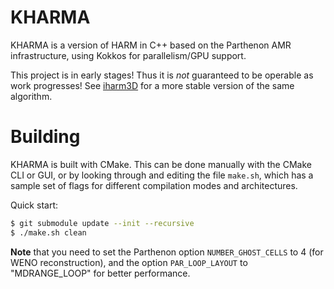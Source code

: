# KHARMA
KHARMA is a version of HARM in C++ based on the Parthenon AMR infrastructure, using Kokkos for
parallelism/GPU support.

This project is in early stages!
Thus it is *not* guaranteed to be operable as work progresses!  See
[iharm3D](https://github.com/AFD-Illinois/iharm3d) for a more stable version
of the same algorithm.

# Building
KHARMA is built with CMake.  This can be done manually with the CMake CLI or GUI,
or by looking through and editing the file `make.sh`, which has a sample set of
flags for different compilation modes and architectures.

Quick start:

```bash
$ git submodule update --init --recursive
$ ./make.sh clean
```

**Note** that you need to set the Parthenon option `NUMBER_GHOST_CELLS` to 4 (for WENO reconstruction),
and the option `PAR_LOOP_LAYOUT` to "MDRANGE_LOOP" for better performance.
